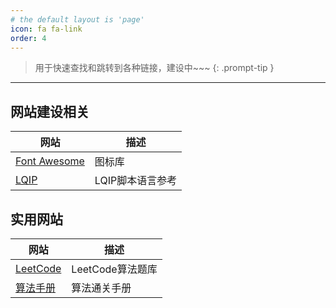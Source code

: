 ```yaml
---
# the default layout is 'page'
icon: fa fa-link
order: 4
---
```


> 用于快速查找和跳转到各种链接，建设中~~~
{: .prompt-tip }

-------

## 网站建设相关

| 网站                                                              | 描述             |
| ----------------------------------------------------------------- | ---------------- |
| [Font Awesome](https://fontawesome.com/)                          | 图标库           |
| [LQIP](https://liquidjs.com/zh-cn/tutorials/intro-to-liquid.html) | LQIP脚本语言参考 |

## 实用网站

| 网站                                  | 描述             |
| ------------------------------------- | ---------------- |
| [LeetCode](https://leetcode-cn.com/)  | LeetCode算法题库 |
| [算法手册](https://algo.itcharge.cn/) | 算法通关手册     |
